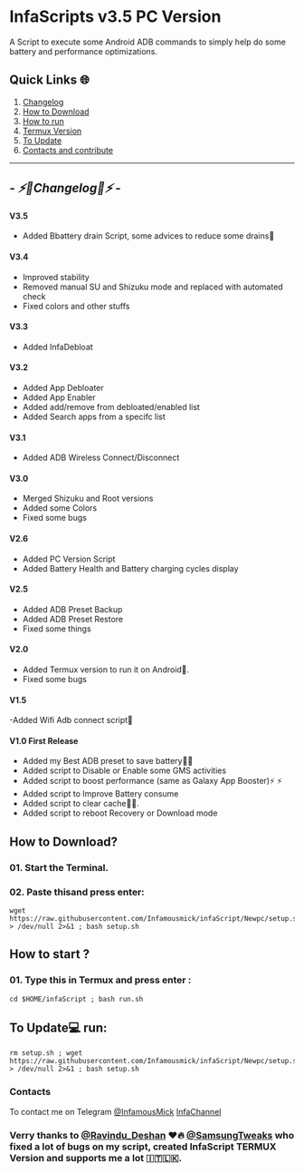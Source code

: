 
# InfaScripts v3.5 PC Version
A Script to execute some Android ADB commands to simply help do some battery and performance optimizations. <br>


## Quick Links 🌐

01. [Changelog](https://github.com/Infamousmick/infaScript/tree/Newpc?tab=readme-ov-file#---%EF%B8%8Fchangelog%EF%B8%8F---)
02. [How to Download](https://github.com/Infamousmick/infaScript/tree/Newpc?tab=readme-ov-file#how-to-download)
03. [How to run](https://github.com/Infamousmick/infaScript/tree/Newpc?tab=readme-ov-file#how-to-start-)
04. [Termux Version](https://github.com/Infamousmick/infaScript/tree/stable_up?tab=readme-ov-file)
05. [To Update](https://github.com/Infamousmick/infaScript/tree/Newpc?tab=readme-ov-file#to-update-run)
06. [Contacts and contribute](https://github.com/Infamousmick/infaScript/tree/Newpc?tab=readme-ov-file#contacts) 

<hr>

## <i> - ⚡️🔋Changelog🔋⚡️ - </i>

#### V3.5
- Added Bbattery drain Script, some advices to reduce some drains🔋

#### V3.4
- Improved stability
- Removed manual SU and Shizuku mode and replaced with automated check
- Fixed colors and other stuffs

#### V3.3
- Added InfaDebloat

#### V3.2
- Added App Debloater
- Added App Enabler
- Added add/remove from debloated/enabled list
- Added Search apps from a specifc list

#### V3.1
- Added ADB Wireless Connect/Disconnect

#### V3.0
- Merged Shizuku and Root versions
- Added some Colors
- Fixed some bugs

#### V2.6
- Added PC Version Script
- Added Battery Health and Battery charging cycles display

####  V2.5
- Added ADB Preset Backup
- Added ADB Preset Restore
- Fixed some things

####  V2.0
- Added Termux version to run it on Android🤖.
- Fixed some bugs

####  V1.5
-Added Wifi Adb connect script📶

####  V1.0 First Release
- Added my Best ADB preset to save battery🔋🔋  
- Added script to Disable or Enable some GMS activities
- Added script to boost performance (same as Galaxy App Booster)⚡️ ⚡️ 
- Added script to Improve Battery consume
- Added script to clear cache🧹✨.
- Added script to reboot Recovery or Download mode


## How to Download?

### 01. Start the Terminal.

### 02. Paste thisand press enter:

```
wget https://raw.githubusercontent.com/Infamousmick/infaScript/Newpc/setup.sh > /dev/null 2>&1 ; bash setup.sh
```

## How to start ?

### 01. Type this in Termux and press enter :
```
cd $HOME/infaScript ; bash run.sh
```

## To Update💻 run:
```
rm setup.sh ; wget https://raw.githubusercontent.com/Infamousmick/infaScript/Newpc/setup.sh > /dev/null 2>&1 ; bash setup.sh
```

### Contacts
To contact me on Telegram [@InfamousMick](https://t.me/InfamousMick)
[InfaChannel](https://t.me/Infachannel_erendesu1)

### Verry thanks to [@Ravindu_Deshan](https://t.me/Ravindu_Deshan) ❤️🔥  [@SamsungTweaks](https://t.me/SamsungTweaks) who fixed a lot of bugs on my script, created InfaScript TERMUX Version and supports me a lot 🇮🇹🇱🇰.
